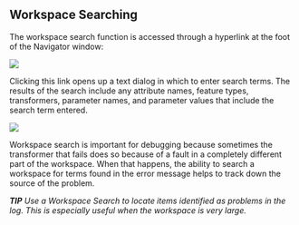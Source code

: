 ## Workspace Searching ##
The workspace search function is accessed through a hyperlink at the foot of the Navigator window:

![](https://raw.githubusercontent.com/FMEEvangelist/FME-Desktop-Basic-Training-Manual-Images/master/Img3.42.WorkspaceSearchOption.jpg)

Clicking this link opens up a text dialog in which to enter search terms. The results of the search include any attribute names, feature types, transformers, parameter names, and parameter values that include the search term entered.

![](https://raw.githubusercontent.com/FMEEvangelist/FME-Desktop-Basic-Training-Manual-Images/master/Img3.43.WorkspaceSearchDialog.jpg)

Workspace search is important for debugging because sometimes the transformer that fails does so because of a fault in a completely different part of the workspace. When that happens, the ability to search a workspace for terms found in the error message helps to track down the source of the problem.

***TIP***
*Use a Workspace Search to locate items identified as problems in the log. This is especially useful when the workspace is very large.*